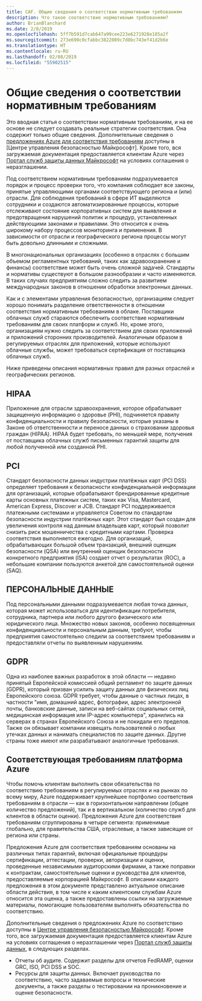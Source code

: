 ```yaml
---
title: CAF. Общие сведения о соответствии нормативным требованиям
description: Что такое соответствие нормативным требованиям?
author: BrianBlanchard
ms.date: 2/8/2019
ms.openlocfilehash: 5ff7b591d7cab647a99cee223e6271928e185a2f
ms.sourcegitcommit: 273e690c0cfabbc3822089c7d8bc743ef41d2b6e
ms.translationtype: HT
ms.contentlocale: ru-RU
ms.lasthandoff: 02/08/2019
ms.locfileid: "55902515"
---
```

# <a name="introduction-to-regulatory-compliance"></a>Общие сведения о соответствии нормативным требованиям

Это вводная статья о соответствии нормативным требованиям, и на ее основе не следует создавать реальные стратегии соответствия. Она содержит только общие сведения. Дополнительные сведения о [предложениях Azure для соответствия требованиям](https://aka.ms/allcompliance) доступны в [Центре управления безопасностью Майкрософт]. Кроме того, вся загружаемая документация предоставляется клиентам Azure через [Портал служб защиты данных Майкрософт](https://servicetrust.microsoft.com/) на условиях соглашения о неразглашении.

Под соответствием нормативным требованиям подразумевается порядок и процесс проверки того, что компания соблюдает все законы, принятые управляющими органами соответствующего региона и (или) отрасли. Для соблюдения требований в сфере ИТ выделяются сотрудники и создаются автоматизированные процессы, которые отслеживают состояние корпоративных систем для выявления и предотвращения нарушений политик и процедур, установленных действующими законами и правилами. Это относится к очень широкому набору процессов мониторинга и применения. В зависимости от отрасли и географического региона процессы могут быть довольно длинными и сложными.

В многонациональных организациях (особенно в отраслях с большим объемом регламентных требований, таких как здравоохранение и финансы) соответствие может быть очень сложной задачей. Стандарты и нормативы существуют в большом разнообразии и часто изменяются. В таких случаях предприятиям сложно следить за развитием международных законов в отношении обработки электронных данных.

Как и с элементами управления безопасностью, организациям следует хорошо понимать разделение ответственности в отношении соответствия нормативным требованиям в облаке. Поставщики облачных служб стараются обеспечить соответствие нормативным требованиям для своих платформ и служб. Но, кроме этого, организациям нужно следить за соответствием для своих приложений и приложений сторонних производителей. Аналогичным образом в регулируемых отраслях для приложений, которые используют облачные службы, может требоваться сертификация от поставщика облачных служб.

Ниже приведены описания нормативных правил для разных отраслей и географических регионов.

## <a name="hipaa"></a>HIPAA

Приложение для отрасли здравоохранения, которое обрабатывает защищенную информацию о здоровье (PHI), подчиняется правилу конфиденциальности и правилу безопасности, которые указаны в Законе об ответственности и переносе данных о страховании здоровья граждан (HIPAA). HIPAA будет требовать, по меньшей мере, получения от поставщика облачных служб письменных гарантий защиты для любой полученной или созданной PHI.

## <a name="pci"></a>PCI

Стандарт безопасности данных индустрии платёжных карт (PCI DSS) определяет требования к безопасности конфиденциальной информации для организаций, которые обрабатывают брендированные кредитные карты основных платежных систем, таких как Visa, Mastercard, American Express, Discover и JCB. Стандарт PCI поддерживается платежными системами и управляется Советом по стандартам безопасности индустрии платёжных карт. Этот стандарт был создан для увеличения контроля над данным владельцев карт, который позволит снизить риск мошенничества с кредитными картами. Проверка соответствия выполняется ежегодно. Для организаций, обрабатывающих большой объем транзакций, внешний оценщик безопасности (QSA) или внутренний оценщик безопасности конкретного предприятия (ISA) создает отчет о результатах (ROC), а небольшие компании пользуются анкетой для самостоятельной оценки (SAQ).

## <a name="pii"></a>ПЕРСОНАЛЬНЫЕ ДАННЫЕ

Под персональными данными подразумевается любая точка данных, которая может использоваться для идентификации потребителя, сотрудника, партнера или любого другого физического или юридического лица. Множество новых законов, особенно посвященных конфиденциальности и персональным данным, требуют, чтобы предприятия самостоятельно следили за соответствием требованиям и предоставляли отчеты по выявленным нарушениям.

## <a name="gdpr"></a>GDPR

Одна из наиболее важных разработок в этой области — недавно принятый Европейской комиссией общий регламент по защите данных (GDPR), который призван усилить защиту данных для физических лиц Европейского союза. GDPR требует, чтобы данные о частных лицах, в частности "имя, домашний адрес, фотографии, адрес электронной почты, банковские данные, записи на веб-сайтах социальных сетей, медицинская информация или IP-адрес компьютера", хранились на серверах в странах Европейского Союза и не покидали его пределов. Также он обязывает компании извещать пользователей о любых утечках данных и нанимать специалистов по защите данных. Другие страны тоже имеют или разрабатывают аналогичные требования.

## <a name="compliant-foundation-in-azure"></a>Соответствующая требованиям платформа Azure

Чтобы помочь клиентам выполнить свои обязательства по соответствию требованиям в регулируемых отраслях и на рынках по всему миру, Azure поддерживает крупнейшее портфолио соответствия требованиям в отрасли &mdash; как в горизонтальном направлении (общее количество предложений), так и в вертикальном (количество служб для клиентов в области оценки). Предложения Azure для соответствия требованиям сгруппированы в четыре сегмента: применимые глобально, для правительства США, отраслевые, а также зависящие от региона или страны.

Предложения Azure для соответствия требованиям основаны на различных типах гарантий, включая официальные процедуры сертификации, аттестации, проверки, авторизации и оценки, проведенные независимыми аудиторскими фирмами, а также поправки к контрактам, самостоятельные оценки и руководства для клиентов, предоставляемые корпорацией Майкрософт. В описании каждого предложения в этом документе представлено актуальное описание области действия, в том числе к каким клиентским службам Azure относится эта оценка, а также предоставлены ссылки на загружаемые материалы, помогающие пользователям выполнять обязательства по соответствию.

Дополнительные сведения о предложениях Azure по соответствию доступны в [Центре управления безопасностью Майкрософт](/trustcenter/compliance/complianceofferings). Кроме того, все загружаемая документация предоставляется клиентам Azure на условиях соглашения о неразглашении через [Портал служб защиты данных](https://servicetrust.microsoft.com), в следующих разделах.

* Отчеты об аудите. Содержит разделы для отчетов FedRAMP, оценки GRC, ISO, PCI DSS и SOC.
* Ресурсы для защиты данных. Включает руководства по соответствию, часто задаваемые вопросы и технические документы, а также разделы о тестировании на проникновение и оценке безопасности.
